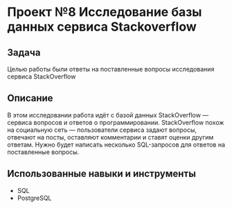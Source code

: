 # Проект №8 Исследование базы данных сервиса Stackoverflow
## Задача
Целью работы были ответы на поставленные вопросы исследования сервиса StackOverflow
## Описание
В этом исследовании работа идёт с базой данных StackOverflow — сервиса вопросов и ответов о программировании. StackOverflow похож на социальную сеть — пользователи сервиса задают вопросы, отвечают на посты, оставляют комментарии и ставят оценки другим ответам. Нужно будет написать несколько SQL-запросов для ответов на поставленные вопросы.
## Использованные навыки и инструменты
  - SQL
  - PostgreSQL
